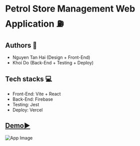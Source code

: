 # Petrol Store Management Web Application ⛽

## Authors 👷
- Nguyen Tan Hai (Design + Front-End)
- Khoi Do (Back-End + Testing + Deploy)

## Tech stacks 💻
- Front-End: Vite + React
- Back-End: Firebase
- Testing: Jest
- Deploy: Vercel

## [Demo▶️](https://youtu.be/h0Jt_eXuO68)
![App Image](https://i.ibb.co/bvgcGw7/Screenshot-1.png)
